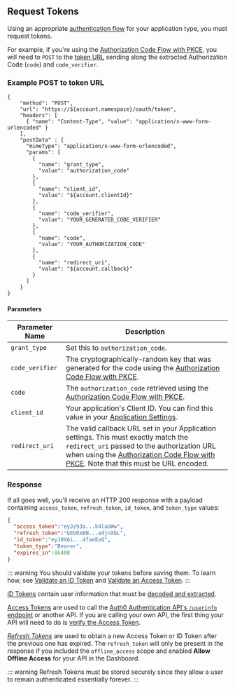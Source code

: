 ## Request Tokens

Using an appropriate [authentication flow](/flows) for your application type, you must request tokens. 

For example, if you're using the [Authorization Code Flow with PKCE](/flows/concepts/auth-code-pkce), you will need to `POST` to the [token URL](/api/authentication#authorization-code-pkce-) sending along the extracted Authorization Code (`code`) and `code_verifier`.

### Example POST to token URL

```har
{
    "method": "POST",
    "url": "https://${account.namespace}/oauth/token",
    "headers": [
      { "name": "Content-Type", "value": "application/x-www-form-urlencoded" }
    ],
    "postData" : {
      "mimeType": "application/x-www-form-urlencoded",
      "params": [
        {
          "name": "grant_type",
          "value": "authorization_code"
        },
        {
          "name": "client_id",
          "value": "${account.clientId}"
        },
        {
          "name": "code_verifier",
          "value": "YOUR_GENERATED_CODE_VERIFIER"
        },
        {
          "name": "code",
          "value": "YOUR_AUTHORIZATION_CODE"
        },
        {
          "name": "redirect_uri",
          "value": "${account.callback}"
        }
      ]
    }
}
```

#### Parameters

| Parameter Name  | Description |
|-----------------|-------------|
| `grant_type`    | Set this to `authorization_code`. |
| `code_verifier` | The cryptographically-random key that was generated for the code using the [Authorization Code Flow with PKCE](/flows/concepts/auth-code-pkce). |
| `code`          | The `authorization_code` retrieved using the [Authorization Code Flow with PKCE](/flows/concepts/auth-code-pkce). |
| `client_id`     | Your application's Client ID. You can find this value in your [Application Settings](${manage_url}/#/applications/${account.clientId}/settings). |
| `redirect_uri`  | The valid callback URL set in your Application settings. This must exactly match the `redirect_uri` passed to the authorization URL when using the [Authorization Code Flow with PKCE](/flows/concepts/auth-code-pkce). Note that this must be URL encoded. |


### Response

If all goes well, you'll receive an HTTP 200 response with a payload containing `access_token`, `refresh_token`, `id_token`, and `token_type` values:

```json
{
  "access_token":"eyJz93a...k4laUWw",
  "refresh_token":"GEbRxBN...edjnXbL",
  "id_token":"eyJ0XAi...4faeEoQ",
  "token_type":"Bearer",
  "expires_in":86400
}
```
::: warning
You should validate your tokens before saving them. To learn how, see [Validate an ID Token](/tokens/guides/id-token/validate-id-token) and [Validate an Access Token](/tokens/guides/access-token/validate-access-token).
:::

[ID Tokens](/tokens/id-tokens) contain user information that must be [decoded and extracted](/tokens/id-tokens#id-token-payload). 

[Access Tokens](/tokens/access-token) are used to call the [Auth0 Authentication API's `/userinfo` endpoint](/api/authentication#get-user-info) or another API. If you are calling your own API, the first thing your API will need to do is [verify the Access Token](/tokens/guides/access-token/validate-access-token).

<dfn data-key="refresh-token">[Refresh Tokens](/tokens/refresh-token)</dfn> are used to obtain a new Access Token or ID Token after the previous one has expired. The `refresh_token` will only be present in the response if you included the `offline_access` scope and enabled __Allow Offline Access__ for your API in the Dashboard.

::: warning
Refresh Tokens must be stored securely since they allow a user to remain authenticated essentially forever.
:::
